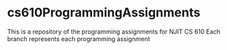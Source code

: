 # cs610ProgrammingAssignments
This is a repository of the programming assignments for NJIT CS 610
Each branch represents each programming assignment
